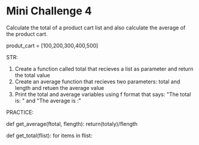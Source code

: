 # Mini Challenge 4

Calculate the total of a product cart list and also calculate the average of the product cart.

produt_cart = [100,200,300,400,500]

STR:
1. Create a function called total that recieves a list as parameter and return the total value
2. Create an average function that recieves two parameters: total and length and retuen the average value
3. Print the total and average variables using f format that says: "The total is: " and "The average is :"



PRACTICE:

def get_average(ftotal, flength):
return(totaly)/flength

def get_total(flist):
for items in flist:
